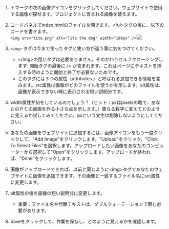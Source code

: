 1. ＋マークの次の画像アイコンをクリックしてください。ウェブサイトで使用する画像が探せます。プロジェクトに含まれる画像を使えます。

2. コードパネルでindex.htmlのファイルを開きます。&lt;/ul&gt;タグの後に、以下のコードを書きます。  
   `<img src="tito.png" alt="Tito the dog" width="100px" />`![](/assets/imgTito2.png)

3. `<img>` タグは今まで使ったタグと使い方が違う事に気をつけてください。

   * &lt;/img&gt;の閉じタグは必要ありません。そのかわりセルフクロージングします: 開始タグの最後に /&gt; が含まれます。これはページにテキストを挿入する時のように開始と終了が必要ないためです。
   * このタグには３つの属性（attributes.）と呼ばれる追加できる情報を含みます。src属性は画像がどのファイルを使うかを示します。alt属性は、画像が表示できない時に表示される短い説明分です。

4. width属性が何をしているのでしょう？（ヒント：pxはpixelsの略で、あなたのＰＣの画面を作る小さな点を示します。）異なる数字に変えてどのように見えるか試してみてください。pxという文字は削除しないようにしてください。

5. あなたの画像をウェブサイトに追加するには、画像アイコンをもう一度クリックして、"Add Image"をクリックします。"Upload"をクリック、"Click To Select Files"を選択します。アップロードしたい画像をあなたのコンピューターから選択して"Open"をクリックします。アップロードが終われば、"Done"をクリックします。

6. 画像がアップロードできれば、以前と同じように&lt;img&gt;タグであなたのウェブサイトに画像を追加できます。その画像と一致するファイル名にsrc属性に変更します。

7. alt属性の値を画像の短い説明分に変更します。

   * 重要：ファイル名や代替テキストは、ダブルクォーテーションで囲む必要があります。

8. Saveをクリックして、作業を保存し、どのように見えるかを確認します。
